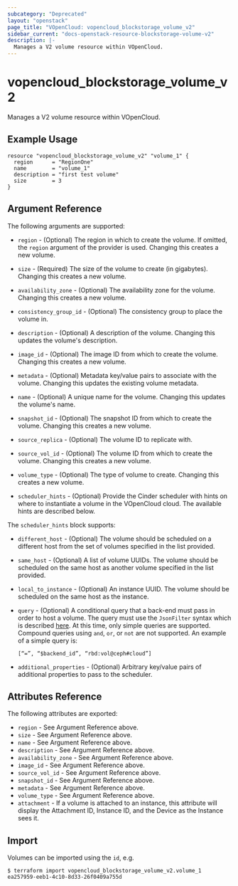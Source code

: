 ```yaml
---
subcategory: "Deprecated"
layout: "openstack"
page_title: "VOpenCloud: vopencloud_blockstorage_volume_v2"
sidebar_current: "docs-openstack-resource-blockstorage-volume-v2"
description: |-
  Manages a V2 volume resource within VOpenCloud.
---
```


# vopencloud\_blockstorage\_volume\_v2

Manages a V2 volume resource within VOpenCloud.

## Example Usage

```hcl
resource "vopencloud_blockstorage_volume_v2" "volume_1" {
  region      = "RegionOne"
  name        = "volume_1"
  description = "first test volume"
  size        = 3
}
```

## Argument Reference

The following arguments are supported:

* `region` - (Optional) The region in which to create the volume. If
    omitted, the `region` argument of the provider is used. Changing this
    creates a new volume.

* `size` - (Required) The size of the volume to create (in gigabytes). Changing
    this creates a new volume.

* `availability_zone` - (Optional) The availability zone for the volume.
    Changing this creates a new volume.

* `consistency_group_id` - (Optional) The consistency group to place the volume
    in.

* `description` - (Optional) A description of the volume. Changing this updates
    the volume's description.

* `image_id` - (Optional) The image ID from which to create the volume.
    Changing this creates a new volume.

* `metadata` - (Optional) Metadata key/value pairs to associate with the volume.
    Changing this updates the existing volume metadata.

* `name` - (Optional) A unique name for the volume. Changing this updates the
    volume's name.

* `snapshot_id` - (Optional) The snapshot ID from which to create the volume.
    Changing this creates a new volume.

* `source_replica` - (Optional) The volume ID to replicate with.

* `source_vol_id` - (Optional) The volume ID from which to create the volume.
    Changing this creates a new volume.

* `volume_type` - (Optional) The type of volume to create.
    Changing this creates a new volume.

* `scheduler_hints` - (Optional) Provide the Cinder scheduler with hints on where
    to instantiate a volume in the VOpenCloud cloud. The available hints are described below.
    
The `scheduler_hints` block supports:

* `different_host` - (Optional) The volume should be scheduled on a 
    different host from the set of volumes specified in the list provided.

* `same_host` - (Optional) A list of volume UUIDs. The volume should be
    scheduled on the same host as another volume specified in the list provided.

* `local_to_instance` - (Optional) An instance UUID. The volume should be 
    scheduled on the same host as the instance.

* `query` - (Optional) A conditional query that a back-end must pass in
    order to host a volume. The query must use the `JsonFilter` syntax
    which is described
    [here](https://docs.openstack.org/cinder/latest/configuration/block-storage/scheduler-filters.html#jsonfilter).
    At this time, only simple queries are supported. Compound queries using
    `and`, `or`, or `not` are not supported. An example of a simple query is:

    ```
    [“=”, “$backend_id”, “rbd:vol@ceph#cloud”]
    ```

* `additional_properties` - (Optional) Arbitrary key/value pairs of additional
  properties to pass to the scheduler.

## Attributes Reference

The following attributes are exported:

* `region` - See Argument Reference above.
* `size` - See Argument Reference above.
* `name` - See Argument Reference above.
* `description` - See Argument Reference above.
* `availability_zone` - See Argument Reference above.
* `image_id` - See Argument Reference above.
* `source_vol_id` - See Argument Reference above.
* `snapshot_id` - See Argument Reference above.
* `metadata` - See Argument Reference above.
* `volume_type` - See Argument Reference above.
* `attachment` - If a volume is attached to an instance, this attribute will
    display the Attachment ID, Instance ID, and the Device as the Instance
    sees it.

## Import

Volumes can be imported using the `id`, e.g.

```
$ terraform import vopencloud_blockstorage_volume_v2.volume_1 ea257959-eeb1-4c10-8d33-26f0409a755d
```
